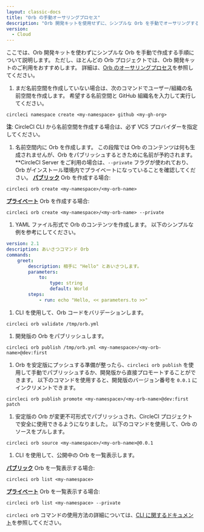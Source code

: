 ```yaml
---
layout: classic-docs
title: "Orb の手動オーサリングプロセス"
description: "Orb 開発キットを使用せずに、シンプルな Orb を手動でオーサリングする方法を説明します。"
version:
  - Cloud
---
```


ここでは、Orb 開発キットを使わずにシンプルな Orb を手動で作成する手順について説明します。 ただし、ほとんどの Orb プロジェクトでは、Orb 開発キットのご利用をおすすめします。 詳細は、[Orb のオーサリングプロセス]({{site.baseurl}}/ja/2.0/orb-author)を参照してください。

1. まだ名前空間を作成していない場合は、次のコマンドでユーザー/組織の名前空間を作成します。 希望する名前空間と GitHub 組織名を入力して実行してください。
```shell
circleci namespace create <my-namespace> github <my-gh-org>
```
**注**: CircleCI CLI から名前空間を作成する場合は、必ず VCS プロバイダーを指定してください。

1. 名前空間内に Orb を作成します。 この段階では Orb のコンテンツは何も生成されませんが、Orb をパブリッシュするときために名前が予約されます。 **CircleCI Server をご利用の場合は、`--private` フラグが使われており、Orb がインストール環境内でプライベートになっていることを確認してください。 **[パブリック](https://circleci.com/docs/ja/2.0/orb-intro/#public-orbs)** Orb を作成する場合:</li> </ol>
```shell
circleci orb create <my-namespace>/<my-orb-name>
```
**[プライベート](https://circleci.com/docs/ja/2.0/orb-intro/#private-orbs)** Orb を作成する場合:
```shell
circleci orb create <my-namespace>/<my-orb-name> --private
```

1. YAML ファイル形式で Orb のコンテンツを作成します。 以下のシンプルな例を参考にしてください。
```yaml
version: 2.1
description: あいさつコマンド Orb
commands:
    greet:
        description: 相手に "Hello" とあいさつします。
        parameters:
            to:
                type: string
                default: World
        steps:
            - run: echo "Hello, << parameters.to >>"
```

1. CLI を使用して、Orb コードをバリデーションします。
```
circleci orb validate /tmp/orb.yml
```

1. 開発版の Orb をパブリッシュします。
```shell
circleci orb publish /tmp/orb.yml <my-namespace>/<my-orb-name>@dev:first
```

1. Orb を安定版にプッシュする準備が整ったら、`circleci orb publish` を使用して手動でパブリッシュするか、開発版から直接プロモートすることができます。 以下のコマンドを使用すると、開発版のバージョン番号を `0.0.1` にインクリメントできます。
```shell
circleci orb publish promote <my-namespace>/<my-orb-name>@dev:first patch
```

1. 安定版の Orb が変更不可形式でパブリッシュされ、CircleCI プロジェクトで安全に使用できるようになりました。 以下のコマンドを使用して、Orb のソースをプルします。
```shell
circleci orb source <my-namespace>/<my-orb-name>@0.0.1
```

1. CLI を使用して、公開中の Orb を一覧表示します。

**[パブリック](https://circleci.com/docs/ja/2.0/orb-intro/#public-orbs)** Orb を一覧表示する場合:
```shell
circleci orb list <my-namespace>
```

**[プライベート](https://circleci.com/docs/ja/2.0/orb-intro/#private-orbs)** Orb を一覧表示する場合:
```shell
circleci orb list <my-namespace> --private
```

`circleci orb` コマンドの使用方法の詳細については、[CLI に関するドキュメント](https://circleci-public.github.io/circleci-cli/circleci_orb.html)を参照してください。
